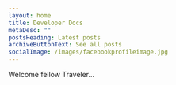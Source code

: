 ```yaml
---
layout: home
title: Developer Docs
metaDesc: ""
postsHeading: Latest posts
archiveButtonText: See all posts
socialImage: /images/facebookprofileimage.jpg
---
```

Welcome fellow Traveler...

